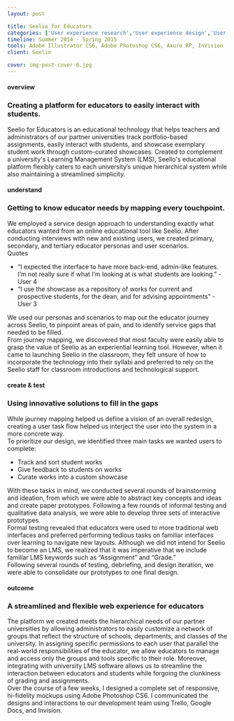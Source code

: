 ```yaml
---
layout: post

title: Seelio for Educators
categories: ['User experience research','User experience design','User interface design','Featured']
timeline: Summer 2014 - Spring 2015
tools: Adobe Illustrator CS6, Adobe Photoshop CS6, Axure RP, InVision
client: Seelio

cover: img-post-cover-6.jpg
---
```


<h4 class="heading heading--regular heading--emphasize">overview</h4>
<h3 class="heading heading--fancy">Creating a platform for educators to easily interact with students.</h3>
<p>
	Seelio for Educators is an educational technology that helps teachers and administrators of our partner universities track portfolio-based assignments, easily interact with students, and showcase exemplary student work through custom-curated showcases. Created to complement a university's Learning Management System (LMS), Seelio's educational platform flexibly caters to each university’s unique hierarchical system while also maintaining a streamlined simplicity.
</p>

<h4 class="heading heading--regular heading--emphasize">understand</h4>
<h3 class="heading heading--fancy">Getting to know educator needs by mapping every touchpoint.</h3>
<p>
	We employed a service design approach to understanding exactly what educators wanted from an online educational tool like Seelio. After conducting interviews with new and existing users, we created primary, secondary, and tertiary educator personas and user scenarios.
	<br>
	Quotes
	<ul>
		<li>“I expected the interface to have more back-end, admin-like features. I’m not really sure if what I’m looking at is what students are looking.” - User 4</li>
		<li>“I use the showcase as a repository of works for current and prospective students, for the dean, and for advising appointments”  - User 3</li>
	</ul>
	We used our personas and scenarios to map out the educator journey across Seelio, to pinpoint areas of pain, and to identify service gaps that needed to be filled. 
	<br>
	From journey mapping, we discovered that most faculty were easily able to grasp the value of Seelio as an experiential learning tool. However, when it came to launching Seelio in the classroom, they felt unsure of how to incorporate the technology into their syllabi and preferred to rely on the Seelio staff for classroom introductions and technological support.
</p>

<h4 class="heading heading--regular heading--emphasize">create & test</h4>
<h3 class="heading heading--fancy">Using innovative solutions to fill in the gaps</h3>
<p>
	While journey mapping helped us define a vision of an overall redesign, creating a user task flow helped us interject the user into the system in a more concrete way.
	<br>
	To prioritize our design, we identified three main tasks we wanted users to complete:
	<ul>
		<li>Track and sort student works</li>
		<li>Give feedback to students on works</li>
		<li>Curate works into a custom showcase</li>
	</ul>
	With these tasks in mind, we conducted several rounds of brainstorming and ideation, from which we were able to abstract key concepts and ideas and create paper prototypes. Following a few rounds of informal testing and qualitative data analysis, we were able to develop three sets of interactive prototypes.
	<br>
	Formal testing revealed that educators were used to more traditional web interfaces and preferred performing tedious tasks on familiar interfaces over learning to navigate new layouts. Although we did not intend for Seelio to become an LMS, we realized that it was imperative that we include familiar LMS keywords such as “Assignment” and “Grade.” 
	<br>
	Following several rounds of testing, debriefing, and design iteration, we were able to consolidate our prototypes to one final design.
</p>

<h4 class="heading heading--regular heading--emphasize">outcome</h4>
<h3 class="heading heading--fancy">A streamlined and flexible web experience for educators</h3>
<p>
	The platform we created meets the hierarchical needs of our partner universities by allowing administrators to easily customize a network of groups that reflect the structure of schools, departments, and classes of the university. In assigning specific permissions to each user that parallel the real-world responsibilities of the educator, we allow educators to manage and access only the groups and tools specific to their role. Moreover, integrating with university LMS software allows us to streamline the interaction between educators and students while forgoing the clunkiness of grading and assignments.
	<br>
	Over the course of a few weeks, I designed a complete set of responsive, hi-fidelity mockups using Adobe Photoshop CS6. I communicated the designs and interactions to our development team using Trello, Google Docs, and Invision.
</p>


